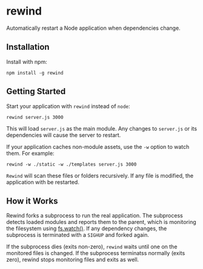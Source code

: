 # rewind #

Automatically restart a Node application when dependencies change.


## Installation ##

Install with npm:

    npm install -g rewind


## Getting Started ##

Start your application with `rewind` instead of `node`:

    rewind server.js 3000

This will load `server.js` as the main module. Any changes to
`server.js` or its dependencies will cause the server to restart.

If your application caches non-module assets, use the `-w` option to
watch them. For example:

    rewind -w ./static -w ./templates server.js 3000

`Rewind` will scan these files or folders recursively. If any file is
modified, the application with be restarted.


## How it Works ##

Rewind forks a subprocess to run the real application. The subprocess
detects loaded modules and reports them to the parent, which is
monitoring the filesystem using [fs.watch()][0]. If any dependency
changes, the subprocess is terminated with a `SIGHUP` and forked
again.

If the subprocess dies (exits non-zero), `rewind` waits until one on
the monitored files is changed. If the subprocess terminatss normally
(exits zero), rewind stops monitoring files and exits as well.

[0]: http://nodejs.org/api/fs.html#fs_fs_watch_filename_options_listener
